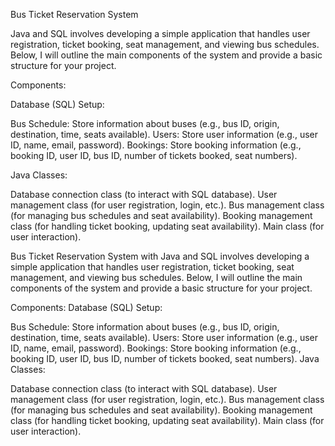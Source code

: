 Bus Ticket Reservation System 

Java and SQL involves developing a simple application that handles user registration, ticket booking, seat management, and viewing bus schedules. Below, I will outline the main components of the system and provide a basic structure for your project.

Components:

Database (SQL) Setup:

Bus Schedule: Store information about buses (e.g., bus ID, origin, destination, time, seats available).
Users: Store user information (e.g., user ID, name, email, password).
Bookings: Store booking information (e.g., booking ID, user ID, bus ID, number of tickets booked, seat numbers).

Java Classes:

Database connection class (to interact with SQL database).
User management class (for user registration, login, etc.).
Bus management class (for managing bus schedules and seat availability).
Booking management class (for handling ticket booking, updating seat availability).
Main class (for user interaction).

Bus Ticket Reservation System with Java and SQL involves developing a simple application that handles user registration, ticket booking, seat management, and viewing bus schedules. Below, I will outline the main components of the system and provide a basic structure for your project.

Components:
Database (SQL) Setup:

Bus Schedule: Store information about buses (e.g., bus ID, origin, destination, time, seats available).
Users: Store user information (e.g., user ID, name, email, password).
Bookings: Store booking information (e.g., booking ID, user ID, bus ID, number of tickets booked, seat numbers).
Java Classes:

Database connection class (to interact with SQL database).
User management class (for user registration, login, etc.).
Bus management class (for managing bus schedules and seat availability).
Booking management class (for handling ticket booking, updating seat availability).
Main class (for user interaction).
